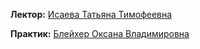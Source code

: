 **Лектор:** [Исаева Татьяна Тимофеевна](https://my.itmo.ru/persons/146553?p=1&q=Исаева%20Татьяна%20Тимофеевна%20)

**Практик:** [Блейхер Оксана Владимировна](https://my.itmo.ru/persons/157150?p=1&q=Болдырева%20Елена%20Александровна)
